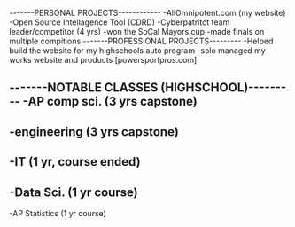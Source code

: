 
-------PERSONAL PROJECTS------------
-AllOmnipotent.com (my website)
-Open Source Intellagence Tool (CDRD)
-Cyberpatritot team leader/competitor (4 yrs)
  -won the SoCal Mayors cup
  -made finals on multiple compitions
-------PROFESSIONAL PROJECTS---------
-Helped build the website for my highschools auto program
-solo managed my works website and products [powersportpros.com]

-------NOTABLE CLASSES (HIGHSCHOOL)---------
-AP comp sci. (3 yrs capstone)
------------------------------------
-engineering (3 yrs capstone)
------------------------------------
-IT (1 yr, course ended)
------------------------------------
-Data Sci. (1 yr course)
------------------------------------
-AP Statistics (1 yr course)
